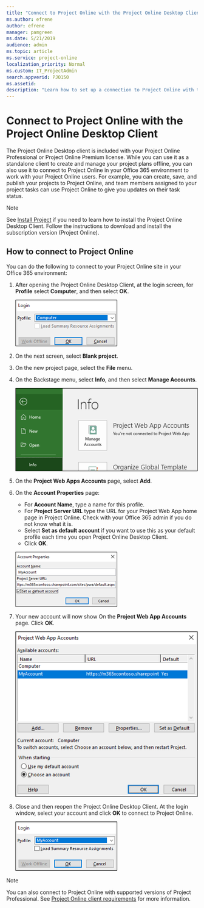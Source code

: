 ```yaml
---
title: "Connect to Project Online with the Project Online Desktop Client"
ms.author: efrene
author: efrene
manager: pamgreen
ms.date: 5/21/2019
audience: admin
ms.topic: article
ms.service: project-online
localization_priority: Normal
ms.custom: IT_ProjectAdmin
search.appverid: PJO150
ms.assetid: 
description: "Learn how to set up a connection to Project Online with the Project Online Desktop Client."
---
```


# Connect to Project Online with the Project Online Desktop Client

The Project Online Desktop client is included with your Project Online Professional or Project Online Premium license.  While you can use it as a standalone client to create and manage your project plans offline, you can also use it to connect to Project Online in your Office 365 environment to work with your Project Online users. For example, you can create, save, and publish your projects to Project Online, and team members assigned to your project tasks can use Project Online to give you updates on their task status.

> [!NOTE]
> See [Install Project](https://support.office.com/article/install-project-7059249b-d9fe-4d61-ab96-5c5bf435f281) if you need to learn how to install the Project Online Desktop Client. Follow the instructions to download and install the subscription version (Project Online).
  
## How to connect to Project Online

You can do the following to connect to your Project Online site in your Office 365 environment:

1. After opening the Project Online Desktop Client, at the login screen, for **Profile** select **Computer**, and then select **OK**.

    ![Project ID settings](media/PJOAccount.png)

2. On the next screen, select **Blank project**.
3. On the new project page, select the **File** menu.
4. On the Backstage menu, select **Info**, and then select **Manage Accounts**.
 
    ![Project ID settings](media/PJOManAccounts.png)

1. On the **Project Web Apps Accounts** page, select **Add**.
2. On the **Account Properties** page:
    - For **Account Name**, type a name for this profile.
    - For **Project Server URL** type the URL for your Project Web App home page in Project Online. Check with your Office 365 admin if you do not know what it is.
    - Select **Set as default account** if you want to use this as your default profile each time you open Project Online Desktop Client.
    - Click **OK**.

    ![Project ID settings](media/PJOAccountProps.png)

7. Your new account will now show On the **Project Web App Accounts** page.  Click **OK**.

    ![Project ID settings](media/PJOPWAAccounts.png)

8. Close and then reopen the Project Online Desktop Client. At the login window, select your account and click **OK** to connect to Project Online.

   ![Project ID settings](media/PJOMyAccounts.png) 

 
 > [!NOTE]
> You can also connect to Project Online with supported versions of Project Professional. See [Project Online client requirements](project-online-client-requirements) for more information.

    

